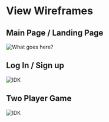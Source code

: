 # View Wireframes

## Main Page / Landing Page
![What goes here?](https://github.com/aegatlin/minesweeper-league/tree/master/docs/wireframes/main_page.png)

## Log In / Sign up
![IDK](https://github.com/aegatlin/minesweeper-league/tree/master/docs/wireframes/log_in_sign_up.png)

## Two Player Game
![IDK](https://github.com/aegatlin/minesweeper-league/tree/master/docs/wireframes/two_player_game.png)
